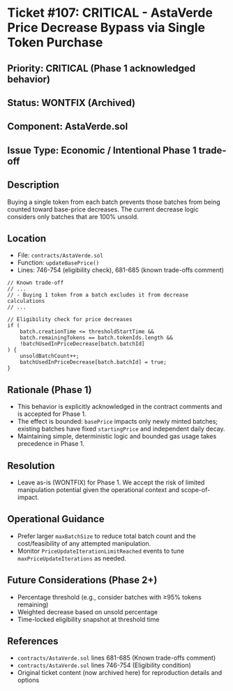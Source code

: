 # Ticket #107: CRITICAL - AstaVerde Price Decrease Bypass via Single Token Purchase

## Priority: CRITICAL (Phase 1 acknowledged behavior)

## Status: WONTFIX (Archived)

## Component: AstaVerde.sol

## Issue Type: Economic / Intentional Phase 1 trade-off

## Description

Buying a single token from each batch prevents those batches from being counted toward base-price decreases. The current decrease logic considers only batches that are 100% unsold.

## Location

- File: `contracts/AstaVerde.sol`
- Function: `updateBasePrice()`
- Lines: 746-754 (eligibility check), 681-685 (known trade-offs comment)

```solidity
// Known trade-off
// ...
// - Buying 1 token from a batch excludes it from decrease calculations
// ...

// Eligibility check for price decreases
if (
    batch.creationTime <= thresholdStartTime &&
    batch.remainingTokens == batch.tokenIds.length &&
    !batchUsedInPriceDecrease[batch.batchId]
) {
    unsoldBatchCount++;
    batchUsedInPriceDecrease[batch.batchId] = true;
}
```

## Rationale (Phase 1)

- This behavior is explicitly acknowledged in the contract comments and is accepted for Phase 1.
- The effect is bounded: `basePrice` impacts only newly minted batches; existing batches have fixed `startingPrice` and independent daily decay.
- Maintaining simple, deterministic logic and bounded gas usage takes precedence in Phase 1.

## Resolution

- Leave as-is (WONTFIX) for Phase 1. We accept the risk of limited manipulation potential given the operational context and scope-of-impact.

## Operational Guidance

- Prefer larger `maxBatchSize` to reduce total batch count and the cost/feasibility of any attempted manipulation.
- Monitor `PriceUpdateIterationLimitReached` events to tune `maxPriceUpdateIterations` as needed.

## Future Considerations (Phase 2+)

- Percentage threshold (e.g., consider batches with ≥95% tokens remaining)
- Weighted decrease based on unsold percentage
- Time-locked eligibility snapshot at threshold time

## References

- `contracts/AstaVerde.sol` lines 681-685 (Known trade-offs comment)
- `contracts/AstaVerde.sol` lines 746-754 (Eligibility condition)
- Original ticket content (now archived here) for reproduction details and options
